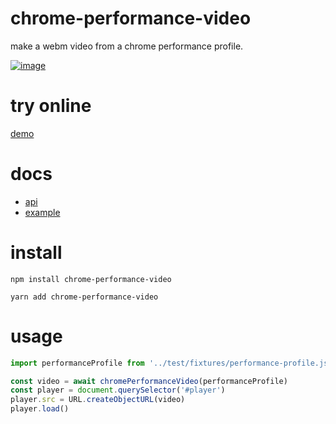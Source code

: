 # chrome-performance-video

make a webm video from a chrome performance profile.

[![image](https://user-images.githubusercontent.com/1215767/67963241-a2728a00-fc41-11e9-8cd0-93197d19762e.png)](https://kyuwoo-choi.github.io/chrome-performance-video/)

# try online
[demo](https://kyuwoo-choi.github.io/chrome-performance-video)

# docs
* [api](https://kyuwoo-choi.github.io/chrome-performance-video/api)
* [example](https://github.com/kyuwoo-choi/chrome-performance-video/tree/master/example)

# install
```
npm install chrome-performance-video
```

```
yarn add chrome-performance-video
```

# usage
```js
import performanceProfile from '../test/fixtures/performance-profile.json'

const video = await chromePerformanceVideo(performanceProfile)
const player = document.querySelector('#player')
player.src = URL.createObjectURL(video)
player.load()
```
